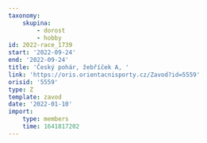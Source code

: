 ```yaml
---
taxonomy:
    skupina:
        - dorost
        - hobby
id: 2022-race_1739
start: '2022-09-24'
end: '2022-09-24'
title: 'Český pohár, žebříček A, '
link: 'https://oris.orientacnisporty.cz/Zavod?id=5559'
orisid: '5559'
type: Z
template: zavod
date: '2022-01-10'
import:
    type: members
    time: 1641817202
---
```


